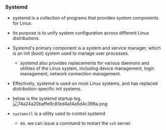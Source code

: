 
### Systemd
- systemd is a collection of programs that provides system components for Linux.
- Its purpose is to unify system configuration across different Linux distributions.
- Systemd's primary component is a system and service manager, which is an init (boot) system used to manage user processes.
	- systemd also provides replacements for various daemons and utilities of the Linux system, including device management, login management, network connection management.
- Effectively, systemd is used on most Linux systems, and has replaced distribution-specific init systems. 
- below is the systemd startup log.
![74a24a20baffe9c81ed4a14a5d4c398a.png](:/3d7b66b1422e473096a6481247f59393)

- `systemctl` is a utility used to control systemd 
	- ex. we can issue a command to restart the `ssh` server
